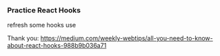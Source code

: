 ### Practice React Hooks

refresh some hooks use

Thank you: https://medium.com/weekly-webtips/all-you-need-to-know-about-react-hooks-988b9b036a71

